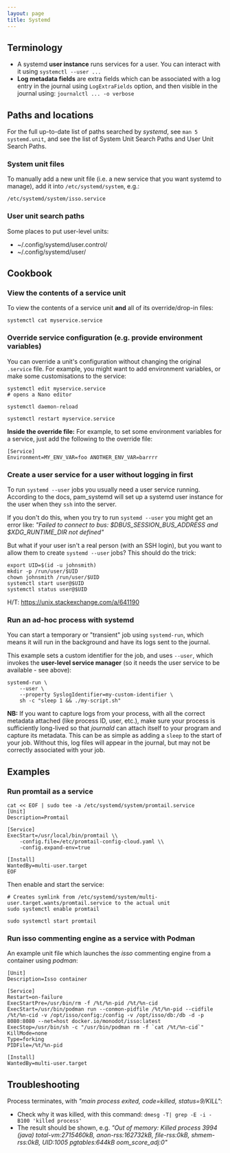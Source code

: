 ```yaml
---
layout: page
title: Systemd
---
```


## Terminology

- A systemd **user instance** runs services for a user. You can interact with it using `systemctl --user ...` 
- **Log metadata fields** are extra fields which can be associated with a log entry in the journal using `LogExtraFields` option, and then visible in the journal using: `journalctl ... -o verbose`

## Paths and locations

For the full up-to-date list of paths searched by _systemd_, see `man 5 systemd.unit`, and see the list of System Unit Search Paths and User Unit Search Paths.

### System unit files

To manually add a new unit file (i.e. a new service that you want systemd to manage), add it into `/etc/systemd/system`, e.g.:

```
/etc/systemd/system/isso.service
```

### User unit search paths

Some places to put user-level units:

- ~/.config/systemd/user.control/
- ~/.config/systemd/user/

## Cookbook

### View the contents of a service unit

To view the contents of a service unit **and** all of its override/drop-in files:

```
systemctl cat myservice.service
```

### Override service configuration (e.g. provide environment variables)

You can override a unit's configuration without changing the original `.service` file. For example, you might want to add environment variables, or make some customisations to the service:

```
systemctl edit myservice.service
# opens a Nano editor

systemctl daemon-reload

systemctl restart myservice.service
```

**Inside the override file:** For example, to set some environment variables for a service, just add the following to the override file:

```
[Service]
Environment=MY_ENV_VAR=foo ANOTHER_ENV_VAR=barrrr
```

### Create a user service for a user without logging in first

To run `systemd --user` jobs you usually need a user service running. According to the docs, pam_systemd will set up a systemd user instance for the user when they `ssh` into the server.

If you don't do this, when you try to run `systemd --user` you might get an error like: _"Failed to connect to bus: $DBUS_SESSION_BUS_ADDRESS and $XDG_RUNTIME_DIR not defined"_

But what if your user isn't a real person (with an SSH login), but you want to allow them to create `systemd --user` jobs? This should do the trick:

```
export UID=$(id -u johnsmith)
mkdir -p /run/user/$UID
chown johnsmith /run/user/$UID
systemctl start user@$UID
systemctl status user@$UID
```

H/T: https://unix.stackexchange.com/a/641190


### Run an ad-hoc process with systemd

You can start a temporary or "transient" job using `systemd-run`, which means it will run in the background and have its logs sent to the journal. 

This example sets a custom identifier for the job, and uses `--user`, which invokes the **user-level service manager** (so it needs the user service to be available - see above):

```
systemd-run \
    --user \
    --property SyslogIdentifier=my-custom-identifier \
    sh -c "sleep 1 && ./my-script.sh"
```

**NB:** If you want to capture logs from your process, with all the correct metadata attached (like process ID, user, etc.), make sure your process is sufficiently long-lived so that _journald_ can attach itself to your program and capture its metadata. This can be as simple as adding a `sleep` to the start of your job. Without this, log files will appear in the journal, but may not be correctly associated with your job.

## Examples

### Run promtail as a service

```
cat << EOF | sudo tee -a /etc/systemd/system/promtail.service
[Unit]
Description=Promtail

[Service]
ExecStart=/usr/local/bin/promtail \\
    -config.file=/etc/promtail-config-cloud.yaml \\
    -config.expand-env=true

[Install]
WantedBy=multi-user.target
EOF
```

Then enable and start the service:

```
# Creates symlink from /etc/systemd/system/multi-user.target.wants/promtail.service to the actual unit
sudo systemctl enable promtail

sudo systemctl start promtail
```

### Run isso commenting engine as a service with Podman

An example unit file which launches the _isso_ commenting engine from a container using _podman_:

```
[Unit]
Description=Isso container

[Service]
Restart=on-failure
ExecStartPre=/usr/bin/rm -f /%t/%n-pid /%t/%n-cid
ExecStart=/usr/bin/podman run --conmon-pidfile /%t/%n-pid --cidfile /%t/%n-cid -v /opt/isso/config:/config -v /opt/isso/db:/db -d -p 8080:8080 --net=host docker.io/monodot/isso:latest
ExecStop=/usr/bin/sh -c "/usr/bin/podman rm -f `cat /%t/%n-cid`"
KillMode=none
Type=forking
PIDFile=/%t/%n-pid

[Install]
WantedBy=multi-user.target
```

## Troubleshooting

Process terminates, with _"main process exited, code=killed, status=9/KILL"_:

- Check why it was killed, with this command: `dmesg -T| grep -E -i -B100 'killed process'`
- The result should be shown, e.g. _"Out of memory: Killed process 3994 (java) total-vm:2715460kB, anon-rss:162732kB, file-rss:0kB, shmem-rss:0kB, UID:1005 pgtables:644kB oom_score_adj:0"_

